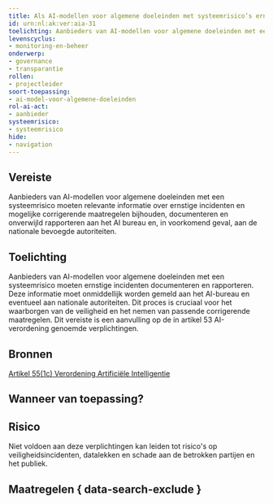 ```yaml
---
title: Als AI-modellen voor algemene doeleinden met systeemrisico’s ernstige incidenten veroorzaken, wordt dit gedocumenteerd en gerapporteerd
id: urn:nl:ak:ver:aia-31
toelichting: Aanbieders van AI-modellen voor algemene doeleinden met een systeemrisico moeten relevante informatie over ernstige incidenten en mogelijke corrigerende maatregelen bijhouden, documenteren en onverwijld rapporteren aan het AI bureau en, in voorkomend geval, aan de nationale bevoegde autoriteiten.
levenscyclus:
- monitoring-en-beheer
onderwerp:
- governance
- transparantie
rollen:
- projectleider
soort-toepassing:
- ai-model-voor-algemene-doeleinden
rol-ai-act:
- aanbieder
systeemrisico:
- systeemrisico
hide:
- navigation
---
```


<!-- tags -->
## Vereiste

Aanbieders van AI-modellen voor algemene doeleinden met een systeemrisico moeten relevante informatie over ernstige incidenten en mogelijke corrigerende maatregelen bijhouden, documenteren en onverwijld rapporteren aan het AI bureau en, in voorkomend geval, aan de nationale bevoegde autoriteiten.

## Toelichting

Aanbieders van AI-modellen voor algemene doeleinden met een systeemrisico moeten ernstige incidenten documenteren en rapporteren.
Deze informatie moet onmiddellijk worden gemeld aan het AI-bureau en eventueel aan nationale autoriteiten.
Dit proces is cruciaal voor het waarborgen van de veiligheid en het nemen van passende corrigerende maatregelen.
Dit vereiste is een aanvulling op de in artikel 53 AI-verordening genoemde verplichtingen.


## Bronnen
[Artikel 55(1c) Verordening Artificiële Intelligentie](https://eur-lex.europa.eu/legal-content/NL/TXT/HTML/?uri=OJ:L_202401689#d1e5730-1-1)

## Wanneer van toepassing? 
<!-- tags-ai-act -->

## Risico
Niet voldoen aan deze verplichtingen kan leiden tot risico's op veiligheidsincidenten, datalekken en schade aan de betrokken partijen en het publiek.

## Maatregelen { data-search-exclude }

<!-- list_maatregelen vereiste/aia-31-ai-modellen-algemene-doeleinden-systeemrisico-ernstige-incidenten no-search no-onderwerp no-rol no-levenscyclus -->
